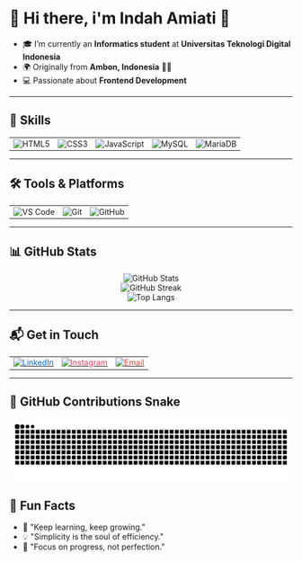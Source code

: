 # 🌸 Hi there, i'm Indah Amiati 👋   

- 🎓 I’m currently an **Informatics student** at **Universitas Teknologi Digital Indonesia**   
- 🌍 Originally from **Ambon, Indonesia** 🌊✨  
- 💻 Passionate about **Frontend Development**   

---

## 🚀 Skills
<table>
<tr>
  <td><img src="https://cdn.jsdelivr.net/gh/devicons/devicon/icons/html5/html5-original.svg" width="50" alt="HTML5"></td>
  <td><img src="https://cdn.jsdelivr.net/gh/devicons/devicon/icons/css3/css3-original.svg" width="50" alt="CSS3"></td>
  <td><img src="https://cdn.jsdelivr.net/gh/devicons/devicon/icons/javascript/javascript-original.svg" width="50" alt="JavaScript"></td>
  <td><img src="https://cdn.jsdelivr.net/gh/devicons/devicon/icons/mysql/mysql-original.svg" width="50" alt="MySQL"></td>
  <td><img src="https://cdn.jsdelivr.net/gh/devicons/devicon/icons/mariadb/mariadb-original.svg" width="50" alt="MariaDB"></td>
</tr>
</table>

---

## 🛠️ Tools & Platforms
<table>
<tr>
  <td><img src="https://cdn.jsdelivr.net/gh/devicons/devicon/icons/vscode/vscode-original.svg" width="50" alt="VS Code"></td>
  <td><img src="https://cdn.jsdelivr.net/gh/devicons/devicon/icons/git/git-original.svg" width="50" alt="Git"></td>
  <td><img src="https://cdn.jsdelivr.net/gh/devicons/devicon/icons/github/github-original.svg" width="50" alt="GitHub"></td>
</tr>
</table>  

---

## 📊 GitHub Stats
<p align="center">
  <img src="https://github-readme-stats.vercel.app/api?username=Indah135&show_icons=true&theme=radical" alt="GitHub Stats" />
  <br/>
  <img src="https://nirzak-streak-stats.vercel.app/?user=Indah135&theme=radical&hide_border=true" alt="GitHub Streak" />
  <br/>
  <img src="https://github-readme-stats.vercel.app/api/top-langs/?username=Indah135&layout=compact&theme=radical" alt="Top Langs" />
</p>

---

## 📬 Get in Touch
<table>
<tr>
  <td><a href="https://www.linkedin.com/in/indah-amiati"><img src="https://cdn.jsdelivr.net/npm/simple-icons@v10/icons/linkedin.svg" width="40" alt="LinkedIn" style="color:#0A66C2"></a></td>
  <td><a href="https://www.instagram.com/indahh_amiati?igsh=dW40ZWljOTZvY3Y0"><img src="https://cdn.jsdelivr.net/npm/simple-icons@v10/icons/instagram.svg" width="40" alt="Instagram" style="color:#E4405F"></a></td>
  <td><a href="mailto:indahamiati85@gmail.com"><img src="https://cdn.jsdelivr.net/npm/simple-icons@v10/icons/gmail.svg" width="40" alt="Email" style="color:#D14836"></a></td>
</tr>
</table>  

---

## 🐍 GitHub Contributions Snake
![snake gif](https://raw.githubusercontent.com/Indah135/Indah135/output/snake.svg)

## 🌼 Fun Facts
- 🌱 "Keep learning, keep growing."
- 💡 "Simplicity is the soul of efficiency."
- 🎯 "Focus on progress, not perfection."  
